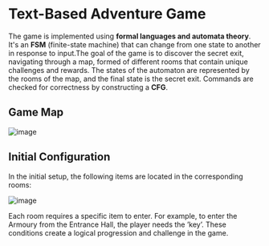 # Text-Based Adventure Game 
The game is implemented using **formal languages and automata theory**. It's an **FSM** (finite-state machine) that can change from one state to another in response to input.The goal of the game is to discover the secret exit, navigating through a map, formed of different rooms that contain unique challenges and rewards. The states of the automaton are represented by the rooms of the map, and the final state is the secret exit. Commands are checked for correctness by constructing a **CFG**.

## Game Map
![image](https://github.com/user-attachments/assets/74ff0e74-adf8-4b7c-8514-972acc774794)


## Initial Configuration
In the initial setup, the following items are located in the corresponding rooms:

![image](https://github.com/user-attachments/assets/01b7f2af-d6a8-4d3f-9be0-7cedf0711a5e)

Each room requires a specific item to enter. For example, to
enter the Armoury from the Entrance Hall, the player needs the ’key’. These
conditions create a logical progression and challenge in the game.
